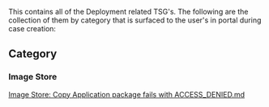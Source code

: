 This contains all of the Deployment related TSG's.
The following are the collection of them by category that is surfaced to the user's in portal during case creation:

## **Category**
### Image Store
[Image Store: Copy Application package fails with ACCESS_DENIED.md](./Image%20Store:%20Copy%20Application%20package%20fails%20with%20ACCESS_DENIED.md)
